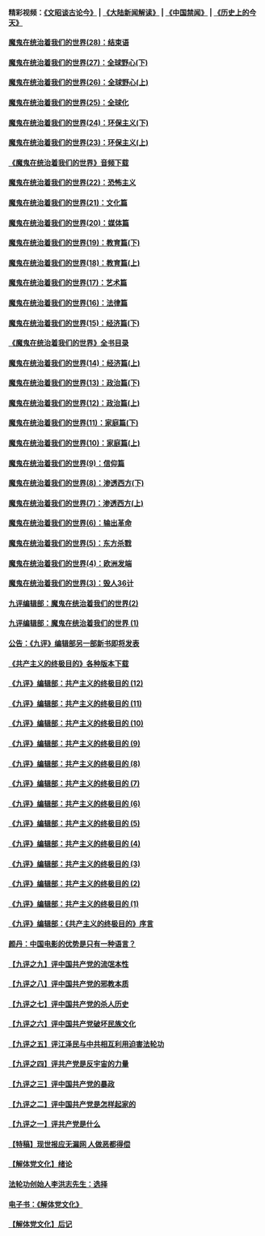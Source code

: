 #### 精彩视频：[《文昭谈古论今》](https://github.com/gfw-breaker/wenzhao) | [《大陆新闻解读》](https://github.com/gfw-breaker/ntdtv-comedy) | [《中国禁闻》](https://github.com/gfw-breaker/ntdtv-news) | [《历史上的今天》](https://github.com/gfw-breaker/today-in-history) 

#### [魔鬼在统治着我们的世界(28)：结束语](../pages/nsc422/n10936246.md?t=02030030) 

#### [魔鬼在统治着我们的世界(27)：全球野心(下)](../pages/nsc422/n10928319.md?t=02030030) 

#### [魔鬼在统治着我们的世界(26)：全球野心(上)](../pages/nsc422/n10900318.md?t=02030030) 

#### [魔鬼在统治着我们的世界(25)：全球化](../pages/nsc422/n10788205.md?t=02030030) 

#### [魔鬼在统治着我们的世界(24)：环保主义(下)](../pages/nsc422/n10695307.md?t=02030030) 

#### [魔鬼在统治着我们的世界(23)：环保主义(上)](../pages/nsc422/n10688613.md?t=02030030) 

#### [《魔鬼在统治着我们的世界》音频下载](../pages/nsc422/n10635553.md?t=02030030) 

#### [魔鬼在统治着我们的世界(22)：恐怖主义](../pages/nsc422/n10614727.md?t=02030030) 

#### [魔鬼在统治着我们的世界(21)：文化篇](../pages/nsc422/n10597706.md?t=02030030) 

#### [魔鬼在统治着我们的世界(20)：媒体篇](../pages/nsc422/n10586579.md?t=02030030) 

#### [魔鬼在统治着我们的世界(19)：教育篇(下)](../pages/nsc422/n10564808.md?t=02030030) 

#### [魔鬼在统治着我们的世界(18)：教育篇(上)](../pages/nsc422/n10526970.md?t=02030030) 

#### [魔鬼在统治着我们的世界(17)：艺术篇](../pages/nsc422/n10499093.md?t=02030030) 

#### [魔鬼在统治着我们的世界(16)：法律篇](../pages/nsc422/n10485969.md?t=02030030) 

#### [魔鬼在统治着我们的世界(15)：经济篇(下)](../pages/nsc422/n10469975.md?t=02030030) 

#### [《魔鬼在统治着我们的世界》全书目录](../pages/nsc422/n10464261.md?t=02030030) 

#### [魔鬼在统治着我们的世界(14)：经济篇(上)](../pages/nsc422/n10457370.md?t=02030030) 

#### [魔鬼在统治着我们的世界(13)：政治篇(下)](../pages/nsc422/n10448270.md?t=02030030) 

#### [魔鬼在统治着我们的世界(12)：政治篇(上)](../pages/nsc422/n10444576.md?t=02030030) 

#### [魔鬼在统治着我们的世界(11)：家庭篇(下)](../pages/nsc422/n10440961.md?t=02030030) 

#### [魔鬼在统治着我们的世界(10)：家庭篇(上)](../pages/nsc422/n10435448.md?t=02030030) 

#### [魔鬼在统治着我们的世界(9)：信仰篇](../pages/nsc422/n10432159.md?t=02030030) 

#### [魔鬼在统治着我们的世界(8)：渗透西方(下)](../pages/nsc422/n10429603.md?t=02030030) 

#### [魔鬼在统治着我们的世界(7)：渗透西方(上)](../pages/nsc422/n10426013.md?t=02030030) 

#### [魔鬼在统治着我们的世界(6)：输出革命](../pages/nsc422/n10421536.md?t=02030030) 

#### [魔鬼在统治着我们的世界(5)：东方杀戮](../pages/nsc422/n10417707.md?t=02030030) 

#### [魔鬼在统治着我们的世界(4)：欧洲发端](../pages/nsc422/n10414890.md?t=02030030) 

#### [魔鬼在统治着我们的世界(3)：毁人36计](../pages/nsc422/n10411583.md?t=02030030) 

#### [九评编辑部：魔鬼在统治着我们的世界(2)](../pages/nsc422/n10410036.md?t=02030030) 

#### [九评编辑部：魔鬼在统治着我们的世界 (1)](../pages/nsc422/n10406825.md?t=02030030) 

#### [公告：《九评》编辑部另一部新书即将发表](../pages/nsc422/n10405104.md?t=02030030) 

#### [《共产主义的终极目的》各种版本下载](../pages/nsc422/n10022138.md?t=02030030) 

#### [《九评》编辑部：共产主义的终极目的 (12)](../pages/nsc422/n9933272.md?t=02030030) 

#### [《九评》编辑部：共产主义的终极目的 (11)](../pages/nsc422/n9924973.md?t=02030030) 

#### [《九评》编辑部：共产主义的终极目的 (10)](../pages/nsc422/n9920883.md?t=02030030) 

#### [《九评》编辑部：共产主义的终极目的 (9)](../pages/nsc422/n9916363.md?t=02030030) 

#### [《九评》编辑部：共产主义的终极目的 (8)](../pages/nsc422/n9912488.md?t=02030030) 

#### [《九评》编辑部：共产主义的终极目的 (7)](../pages/nsc422/n9901176.md?t=02030030) 

#### [《九评》编辑部：共产主义的终极目的 (6)](../pages/nsc422/n9899359.md?t=02030030) 

#### [《九评》编辑部：共产主义的终极目的 (5)](../pages/nsc422/n9893174.md?t=02030030) 

#### [《九评》编辑部：共产主义的终极目的 (4)](../pages/nsc422/n9891246.md?t=02030030) 

#### [《九评》编辑部：共产主义的终极目的 (3)](../pages/nsc422/n9879879.md?t=02030030) 

#### [《九评》编辑部：共产主义的终极目的 (2)](../pages/nsc422/n9876205.md?t=02030030) 

#### [《九评》编辑部：共产主义的终极目的 (1)](../pages/nsc422/n9865857.md?t=02030030) 

#### [《九评》编辑部：《共产主义的终极目的》序言](../pages/nsc422/n9862666.md?t=02030030) 

#### [颜丹：中国电影的优势是只有一种语言？](../pages/nsc422/n9583062.md?t=02030030) 

#### [【九评之九】评中国共产党的流氓本性](../pages/nsc422/n737542.md?t=02030030) 

#### [【九评之八】评中国共产党的邪教本质](../pages/nsc422/n735942.md?t=02030030) 

#### [【九评之七】评中国共产党的杀人历史](../pages/nsc422/n733806.md?t=02030030) 

#### [【九评之六】评中国共产党破坏民族文化](../pages/nsc422/n731667.md?t=02030030) 

#### [【九评之五】评江泽民与中共相互利用迫害法轮功](../pages/nsc422/n730058.md?t=02030030) 

#### [【九评之四】评共产党是反宇宙的力量](../pages/nsc422/n727814.md?t=02030030) 

#### [【九评之三】评中国共产党的暴政](../pages/nsc422/n725597.md?t=02030030) 

#### [【九评之二】评中国共产党是怎样起家的](../pages/nsc422/n723946.md?t=02030030) 

#### [【九评之一】评共产党是什么](../pages/nsc422/n722529.md?t=02030030) 

#### [【特稿】现世报应无漏网 人做恶都得偿](../pages/nsc422/n4215167.md?t=02030030) 

#### [【解体党文化】绪论](../pages/nsc422/n1449356.md?t=02030030) 

#### [法轮功创始人李洪志先生：选择](../pages/nsc422/n3580738.md?t=02030030) 

#### [电子书：《解体党文化》](../pages/nsc422/n1573484.md?t=02030030) 

#### [【解体党文化】后记](../pages/nsc422/n1531999.md?t=02030030) 

